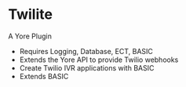 # Twilite
A Yore Plugin

+ Requires Logging, Database, ECT, BASIC
+ Extends the Yore API to provide Twilio webhooks
+ Create Twilio IVR applications with BASIC
+ Extends BASIC